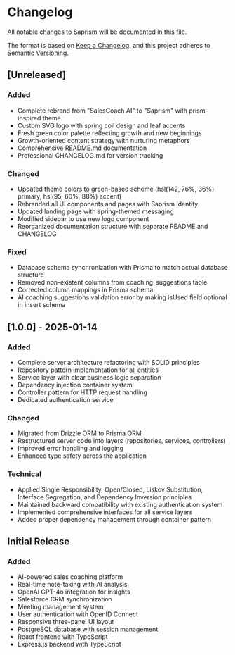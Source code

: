 # Changelog

All notable changes to Saprism will be documented in this file.

The format is based on [Keep a Changelog](https://keepachangelog.com/en/1.0.0/),
and this project adheres to [Semantic Versioning](https://semver.org/spec/v2.0.0.html).

## [Unreleased]

### Added
- Complete rebrand from "SalesCoach AI" to "Saprism" with prism-inspired theme
- Custom SVG logo with spring coil design and leaf accents
- Fresh green color palette reflecting growth and new beginnings
- Growth-oriented content strategy with nurturing metaphors
- Comprehensive README.md documentation
- Professional CHANGELOG.md for version tracking

### Changed
- Updated theme colors to green-based scheme (hsl(142, 76%, 36%) primary, hsl(95, 60%, 88%) accent)
- Rebranded all UI components and pages with Saprism identity
- Updated landing page with spring-themed messaging
- Modified sidebar to use new logo component
- Reorganized documentation structure with separate README and CHANGELOG

### Fixed
- Database schema synchronization with Prisma to match actual database structure
- Removed non-existent columns from coaching_suggestions table
- Corrected column mappings in Prisma schema
- AI coaching suggestions validation error by making isUsed field optional in insert schema

## [1.0.0] - 2025-01-14

### Added
- Complete server architecture refactoring with SOLID principles
- Repository pattern implementation for all entities
- Service layer with clear business logic separation
- Dependency injection container system
- Controller pattern for HTTP request handling
- Dedicated authentication service

### Changed
- Migrated from Drizzle ORM to Prisma ORM
- Restructured server code into layers (repositories, services, controllers)
- Improved error handling and logging
- Enhanced type safety across the application

### Technical
- Applied Single Responsibility, Open/Closed, Liskov Substitution, Interface Segregation, and Dependency Inversion principles
- Maintained backward compatibility with existing authentication system
- Implemented comprehensive interfaces for all service layers
- Added proper dependency management through container pattern

## Initial Release

### Added
- AI-powered sales coaching platform
- Real-time note-taking with AI analysis
- OpenAI GPT-4o integration for insights
- Salesforce CRM synchronization
- Meeting management system
- User authentication with OpenID Connect
- Responsive three-panel UI layout
- PostgreSQL database with session management
- React frontend with TypeScript
- Express.js backend with TypeScript